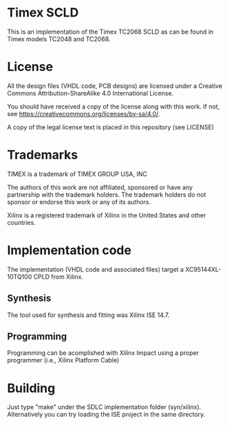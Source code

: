 # Timex SCLD

This is an implementation of the Timex TC2068 SCLD as can be found in Timex models TC2048 and TC2068.

# License

All the design files (VHDL code, PCB designs) are licensed under a Creative Commons Attribution-ShareAlike 4.0 International License.

You should have received a copy of the license along with this work. If not, see <https://creativecommons.org/licenses/by-sa/4.0/>.

A copy of the legal license text is placed in this repository (see LICENSE)

# Trademarks

TIMEX is a trademark of TIMEX GROUP USA, INC

The authors of this work are not affiliated, sponsored or have any partnership with the trademark holders. The trademark holders do not sponsor or endorse this work or any of its authors.

Xilinx is a registered trademark of Xilinx in the United States and other countries.

# Implementation code
The implementation (VHDL code and associated files) target a XC95144XL-10TQ100 CPLD from Xilinx. 

## Synthesis
The tool used for synthesis and fitting was Xilinx ISE 14.7. 

## Programming
Programming can be acomplished with Xilinx Impact using a proper programmer (i.e., Xilinx Platform Cable)

# Building

Just type "make" under the SDLC implementation folder (syn/xilinx). Alternatively you can try loading the ISE project in the same directory.
